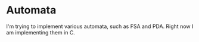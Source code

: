 # Automata

I'm trying to implement various automata, such as FSA and PDA. Right now I am implementing them in C.